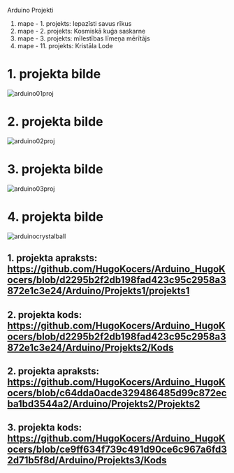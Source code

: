 Arduino Projekti
1. mape - 1. projekts: Iepazīsti savus rīkus
2. mape - 2. projekts: Kosmiskā kuģa saskarne
3. mape - 3. projekts: mīlestības līmeņa mērītājs
4. mape - 11. projekts: Kristāla Lode

# 1. projekta bilde
![arduino01proj](https://github.com/user-attachments/assets/74878004-d81e-4726-b82d-0291e202a9f9)

# 2. projekta bilde
![arduino02proj](https://github.com/user-attachments/assets/43f12ffa-1e6b-46b7-8229-053ea90d983e)

# 3. projekta bilde
![arduino03proj](https://github.com/user-attachments/assets/a504f015-d0f3-4950-be6a-fdabd32a3416)

# 4. projekta bilde
![arduinocrystalball](https://github.com/user-attachments/assets/59e0de5f-d392-45a3-8dc8-fdc98374c14e)

## 1. projekta apraksts: https://github.com/HugoKocers/Arduino_HugoKocers/blob/d2295b2f2db198fad423c95c2958a3872e1c3e24/Arduino/Projekts1/projekts1

## 2. projekta kods: https://github.com/HugoKocers/Arduino_HugoKocers/blob/d2295b2f2db198fad423c95c2958a3872e1c3e24/Arduino/Projekts2/Kods
## 2. projekta apraksts: https://github.com/HugoKocers/Arduino_HugoKocers/blob/c64dda0acde329486485d99c872ecba1bd3544a2/Arduino/Projekts2/Projekts2

## 3. projekta kods: https://github.com/HugoKocers/Arduino_HugoKocers/blob/ce9ff634f739c491d90ce6c967a6fd32d71b5f8d/Arduino/Projekts3/Kods
